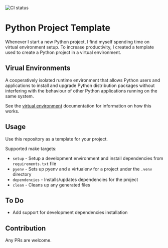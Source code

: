 ![CI status](https://github.com/maximkir/python-venv-template/workflows/CI/badge.svg?branch=master)

# Python Project Template

Whenever I start a new Python project, I find myself spending time on virtual environment setup.
To increase productivity, I created a template used to create a Python project in a virtual environment.

## Virual Environments

A cooperatively isolated runtime environment that allows Python users and applications to install and upgrade Python distribution packages without interfering with the behaviour of other Python applications running on the same system.

See the [virtual environment] documentation for information on how this works.

## Usage

Use this repository as a template for your project.

Supported make targets:

- `setup` - Setup a development environment and install dependencies from `requirements.txt` file
- `pyenv` -  Sets up pyenv and a virtualenv for a project under the `.venv` directory
- `dependencies` - Installs/updates dependencies for the project
- `clean` - Cleans up any generated files


## To Do

- Add support for development dependencies installation

## Contribution

Any PRs are welcome.

[virtual environment]: https://docs.python.org/3/tutorial/venv.html
